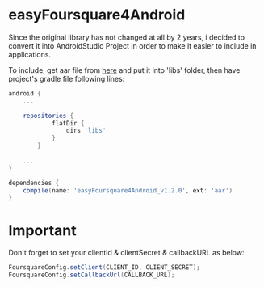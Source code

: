 easyFoursquare4Android
==========================

Since the original library has not changed at all by 2 years, i decided to convert it into AndroidStudio Project in order to make it easier to include in applications.

To include, get aar file from [here][1] and put it into 'libs' folder, then have project's gradle file following lines:

```groovy
android {
	...

	repositories {
    	    flatDir {
        	    dirs 'libs'
        	}
    	}
	
	...
}

dependencies {
	compile(name: 'easyFoursquare4Android_v1.2.0', ext: 'aar')	
}
```

# Important

Don't forget to set your clientId & clientSecret & callbackURL as below:

```java
FoursquareConfig.setClient(CLIENT_ID, CLIENT_SECRET);
FoursquareConfig.setCallbackUrl(CALLBACK_URL);
```

[1]: https://github.com/yayaa/easyFoursquare4Android/blob/master/aar/easyFoursquare4Android_v1.2.0.aar
